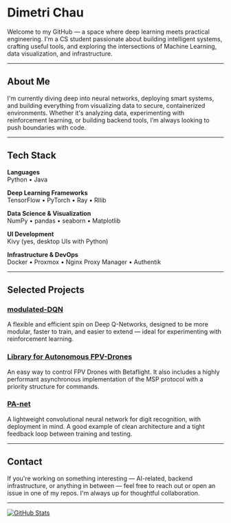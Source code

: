 # Dimetri Chau

Welcome to my GitHub — a space where deep learning meets practical engineering. I'm a CS student passionate about building intelligent systems, crafting useful tools, and exploring the intersections of Machine Learning, data visualization, and infrastructure.

---

## About Me

I'm currently diving deep into neural networks, deploying smart systems, and building everything from visualizing data to secure, containerized environments. Whether it's analyzing data, experimenting with reinforcement learning, or building backend tools, I’m always looking to push boundaries with code.

---

## Tech Stack

**Languages**  
Python • Java

**Deep Learning Frameworks**  
TensorFlow • PyTorch • Ray •  Rllib 

**Data Science & Visualization**  
NumPy • pandas • seaborn • Matplotlib

**UI Development**  
Kivy (yes, desktop UIs with Python)

**Infrastructure & DevOps**  
Docker • Proxmox • Nginx Proxy Manager • Authentik

---

## Selected Projects

### [modulated-DQN](https://github.com/Deonixlive/modulated-DQN)
A flexible and efficient spin on Deep Q-Networks, designed to be more modular, faster to train, and easier to extend — ideal for experimenting with reinforcement learning.

### [Library for Autonomous FPV-Drones](https://github.com/Deonixlive/Control-Betaflight-Copter)
An easy way to control FPV Drones with Betaflight. It also includes a highly performant asynchronous implementation of the MSP protocol with a priority structure for commands.

### [PA-net](https://github.com/Deonixlive/PA-net)
A lightweight convolutional neural network for digit recognition, with deployment in mind. A good example of clean architecture and a tight feedback loop between training and testing.

---

## Contact

If you're working on something interesting — AI-related, backend infrastructure, or anything in between — feel free to reach out or open an issue in one of my repos. I'm always up for thoughtful collaboration.

---

[![GitHub Stats](https://github-readme-stats.vercel.app/api?username=Deonixlive&show_icons=true&theme=radical)](https://github.com/Deonixlive)
